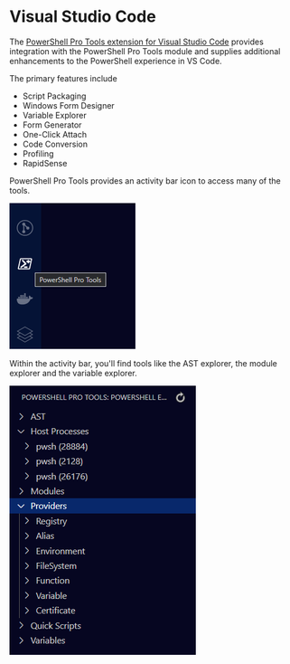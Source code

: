 # Visual Studio Code

The [PowerShell Pro Tools extension for Visual Studio Code](https://marketplace.visualstudio.com/items?itemName=ironmansoftware.powershellprotools) provides integration with the PowerShell Pro Tools module and supplies additional enhancements to the PowerShell experience in VS Code. 

The primary features include

* Script Packaging
* Windows Form Designer
* Variable Explorer
* Form Generator
* One-Click Attach
* Code Conversion 
* Profiling 
* RapidSense

PowerShell Pro Tools provides an activity bar icon to access many of the tools. 

![](../../.gitbook/assets/image%20%2835%29.png)

Within the activity bar, you'll find tools like the AST explorer, the module explorer and the variable explorer. 

![](../../.gitbook/assets/image%20%2836%29.png)

